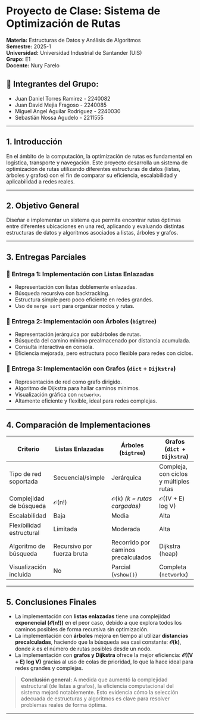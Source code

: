 
# Proyecto de Clase: Sistema de Optimización de Rutas  
**Materia:** Estructuras de Datos y Análisis de Algoritmos  
**Semestre:** 2025-1  
**Universidad:** Universidad Industrial de Santander (UIS)  
**Grupo:** E1  
**Docente:** Nury Farelo

## 👥 Integrantes del Grupo:
- Juan Daniel Torres Ramirez - 2240082  
- Juan David Mejia Fragoso - 2240085  
- Miguel Angel Aguilar Rodriguez - 2240030  
- Sebastián Nossa Agudelo - 2211555  

---

## 1. Introducción
En el ámbito de la computación, la optimización de rutas es fundamental en logística, transporte y navegación. Este proyecto desarrolla un sistema de optimización de rutas utilizando diferentes estructuras de datos (listas, árboles y grafos) con el fin de comparar su eficiencia, escalabilidad y aplicabilidad a redes reales.

---

## 2. Objetivo General
Diseñar e implementar un sistema que permita encontrar rutas óptimas entre diferentes ubicaciones en una red, aplicando y evaluando distintas estructuras de datos y algoritmos asociados a listas, árboles y grafos.

---

## 3. Entregas Parciales

### 📌 Entrega 1: Implementación con Listas Enlazadas
- Representación con listas doblemente enlazadas.
- Búsqueda recursiva con backtracking.
- Estructura simple pero poco eficiente en redes grandes.
- Uso de `merge sort` para organizar nodos y rutas.

### 📌 Entrega 2: Implementación con Árboles (`bigtree`)
- Representación jerárquica por subárboles de rutas.
- Búsqueda del camino mínimo prealmacenado por distancia acumulada.
- Consulta interactiva en consola.
- Eficiencia mejorada, pero estructura poco flexible para redes con ciclos.

### 📌 Entrega 3: Implementación con Grafos (`dict` + `Dijkstra`)
- Representación de red como grafo dirigido.
- Algoritmo de Dijkstra para hallar caminos mínimos.
- Visualización gráfica con `networkx`.
- Altamente eficiente y flexible, ideal para redes complejas.

---

## 4. Comparación de Implementaciones

| Criterio                      | Listas Enlazadas           | Árboles (`bigtree`)             | Grafos (`dict + Dijkstra`)       |
|-------------------------------|----------------------------|---------------------------------|----------------------------------|
| Tipo de red soportada         | Secuencial/simple          | Jerárquica                 | Compleja, con ciclos y múltiples rutas |
|Complejidad de búsqueda        | 𝒪(n!)                      | 𝒪(k) *(k = rutas cargadas)*    | 𝒪((V + E) log V)                |
| Escalabilidad                 | Baja                       | Media                           | Alta                             |
| Flexibilidad estructural      | Limitada                   | Moderada                        | Alta                             |
| Algoritmo de búsqueda         | Recursivo por fuerza bruta | Recorrido por caminos precalculados | Dijkstra (heap)              |
| Visualización incluida        | No                         | Parcial (`vshow()`)             | Completa (`networkx`)            |

---

## 5. Conclusiones Finales

- La implementación con **listas enlazadas** tiene una complejidad **exponencial (𝒪(n!))** en el peor caso, debido a que explora todos los caminos posibles de forma recursiva sin optimización.
- La implementación con **árboles** mejora en tiempo al utilizar **distancias precalculadas**, haciendo que la búsqueda sea casi constante: **𝒪(k)**, donde *k* es el número de rutas posibles desde un nodo.
- La implementación con **grafos y Dijkstra** ofrece la mejor eficiencia: **𝒪((V + E) log V)** gracias al uso de colas de prioridad, lo que la hace ideal para redes grandes y complejas.

> **Conclusión general:** A medida que aumentó la complejidad estructural (de listas a grafos), la eficiencia computacional del sistema mejoró notablemente. Esto evidencia cómo la selección adecuada de estructuras y algoritmos es clave para resolver problemas reales de forma óptima.
---
